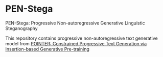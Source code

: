 # PEN-Stega
PEN-Stega: Progressive Non-autoregressive Generative Linguistic Steganography

This repository contains progressive non-autoregressive text generative model from [POINTER: Constrained Progressive Text Generation via Insertion-based Generative Pre-training](https://aclanthology.org/2020.emnlp-main.698/)
